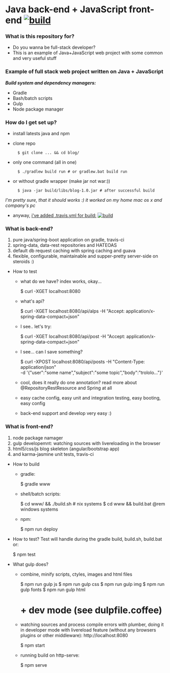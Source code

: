 # Java back-end + JavaScript front-end  [![build](https://api.travis-ci.org/daggerok/blog.svg?branch=master)](https://api.travis-ci.org/daggerok/blog.svg?branch=master) #

### What is this repository for? ###

* Do you wanna be full-stack developer?
* This is an example of Java+JavaScript web project with some common and very useful stuff

### Example of full stack web project written on Java + JavaScript ###

***Build system and dependency managers:***

* Gradle
* Bash/batch scripts
* Gulp
* Node package manager

### How do I get set up? ###

* install latests java and npm
* clone repo

        $ git clone ... && cd blog/
* only one command (all in one)

        $ ./gradlew build run # or gradlew.bat build run
* or without gradle wrapper (make jar not war:))

        $ java -jar build/libs/blog-1.0.jar # after successful build
*I'm pretty sure, that it should works :) it worked on my home mac os x and company's pc*

* anyway, [i've added .travis.yml for build:](https://travis-ci.org/daggerok/blog) [![build](https://api.travis-ci.org/daggerok/blog.svg?branch=master)](https://api.travis-ci.org/daggerok/blog.svg?branch=master)

### What is back-end? ###
1. pure java/spring-boot application on gradle, travis-ci
2. spring-data, data-rest repositories and HATEOAS
3. default db request caching with spring caching and guava
4. flexible, configurable, maintainable and supper-pretty server-side on steroids :)

* How to test
    - what do we have? index works, okay...

        $ curl -XGET localhost:8080
    - what's api?

        $ curl -XGET localhost:8080/api/alps -H "Accept: application/x-spring-data-compact+json"
    - I see.. let's try:

        $ curl -XGET localhost:8080/api/post -H "Accept: application/x-spring-data-compact+json"
    - I see... can I save something?

        $ curl -XPOST localhost:8080/api/posts -H "Content-Type: application/json" \
            -d '{"user":"some name","subject":"some topic","body":"trololo..."}'
    - cool, does it really do one annotation? read more about @RepositoryRestResource and Spring at all
    - easy cache config, easy unit and integration testing, easy booting, easy config
    - back-end support and develop very easy :)

### What is front-end? ###
1. node package namager
2. gulp developemnt: watching sources with livereloading in the browser
3. html5/css/js blog skeleton (angular/bootstrap app)
4. and karma-jasmine unit tests, travis-ci

* How to build
    - gradle:

        $ gradle www
    - shell/batch scripts:

        $ cd www/ && ./build.sh # nix systems
        $ cd www && build.bat @rem windows systems
    - npm:

        $ npm run deploy
* How to test? Test will handle during the gradle build, build.sh, build.bat or:

    $ npm test
* What gulp does?
    - combine, minify scripts, ctyles, images and html files

        $ npm run gulp js
        $ npm run gulp css
        $ npm run gulp img
        $ npm run gulp fonts
        $ npm run gulp html
        # + dev mode (see dulpfile.coffee)
    - watching sources and process compile errors with plumber, doing it in developer mode with livereload feature (without any browsers plugins or other middleware): http://localhost:8080

        $ npm start
    - running build on http-serve:

        $ npm serve

